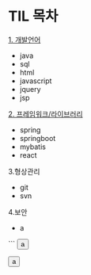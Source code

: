 # TIL 목차

[1. 개발언어](https://github.com/KimJinoook/Kimjinoook.github.io/blob/main/todayLearn/1.lang.md)   
  - java
  - sql
  - html
  - javascript
  - jquery
  - jsp   


[2. 프레임워크/라이브러리](https://github.com/KimJinoook/Kimjinoook.github.io/blob/main/todayLearn/2.framework.md)  
  - spring
  - springboot
  - mybatis   
  - react   


3.형상관리  
  - git
  - svn   


4.보안
  - a
    
>
<script type="application/javascript">
  alert('a');
</script>

<!DOCTYPE html>
<html>
  <body>
 ```   <button type="button">a</button>
<script type="application/javascript">
  alert('a');
</script>
  </body>
</html>

 <button> a </button>
 
